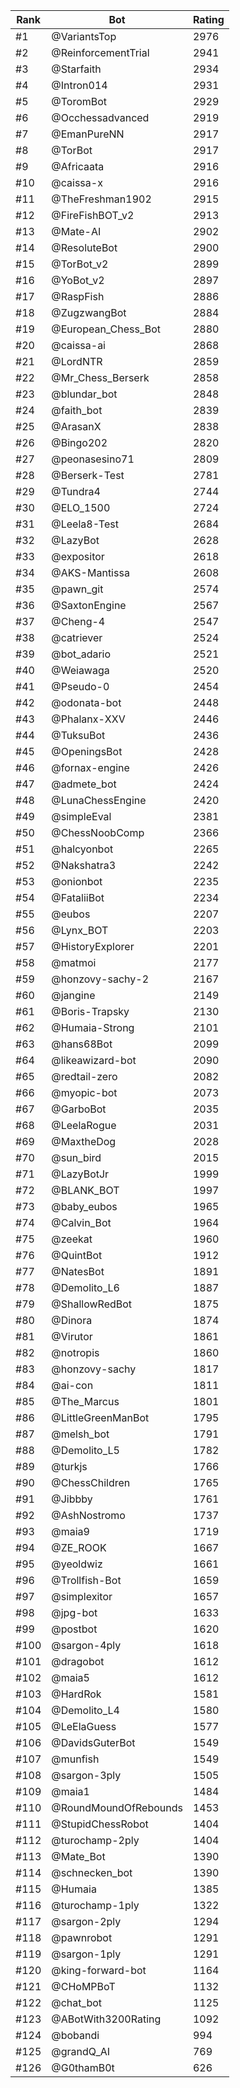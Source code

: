 Rank|Bot|Rating
---|---|---
#1|@VariantsTop|2976
#2|@ReinforcementTrial|2941
#3|@Starfaith|2934
#4|@Intron014|2931
#5|@ToromBot|2929
#6|@Occhessadvanced|2919
#7|@EmanPureNN|2917
#8|@TorBot|2917
#9|@Africaata|2916
#10|@caissa-x|2916
#11|@TheFreshman1902|2915
#12|@FireFishBOT_v2|2913
#13|@Mate-AI|2902
#14|@ResoluteBot|2900
#15|@TorBot_v2|2899
#16|@YoBot_v2|2897
#17|@RaspFish|2886
#18|@ZugzwangBot|2884
#19|@European_Chess_Bot|2880
#20|@caissa-ai|2868
#21|@LordNTR|2859
#22|@Mr_Chess_Berserk|2858
#23|@blundar_bot|2848
#24|@faith_bot|2839
#25|@ArasanX|2838
#26|@Bingo202|2820
#27|@peonasesino71|2809
#28|@Berserk-Test|2781
#29|@Tundra4|2744
#30|@ELO_1500|2724
#31|@Leela8-Test|2684
#32|@LazyBot|2628
#33|@expositor|2618
#34|@AKS-Mantissa|2608
#35|@pawn_git|2574
#36|@SaxtonEngine|2567
#37|@Cheng-4|2547
#38|@catriever|2524
#39|@bot_adario|2521
#40|@Weiawaga|2520
#41|@Pseudo-0|2454
#42|@odonata-bot|2448
#43|@Phalanx-XXV|2446
#44|@TuksuBot|2436
#45|@OpeningsBot|2428
#46|@fornax-engine|2426
#47|@admete_bot|2424
#48|@LunaChessEngine|2420
#49|@simpleEval|2381
#50|@ChessNoobComp|2366
#51|@halcyonbot|2265
#52|@Nakshatra3|2242
#53|@onionbot|2235
#54|@FataliiBot|2234
#55|@eubos|2207
#56|@Lynx_BOT|2203
#57|@HistoryExplorer|2201
#58|@matmoi|2177
#59|@honzovy-sachy-2|2167
#60|@jangine|2149
#61|@Boris-Trapsky|2130
#62|@Humaia-Strong|2101
#63|@hans68Bot|2099
#64|@likeawizard-bot|2090
#65|@redtail-zero|2082
#66|@myopic-bot|2073
#67|@GarboBot|2035
#68|@LeelaRogue|2031
#69|@MaxtheDog|2028
#70|@sun_bird|2015
#71|@LazyBotJr|1999
#72|@BLANK_BOT|1997
#73|@baby_eubos|1965
#74|@Calvin_Bot|1964
#75|@zeekat|1960
#76|@QuintBot|1912
#77|@NatesBot|1891
#78|@Demolito_L6|1887
#79|@ShallowRedBot|1875
#80|@Dinora|1874
#81|@Virutor|1861
#82|@notropis|1860
#83|@honzovy-sachy|1817
#84|@ai-con|1811
#85|@The_Marcus|1801
#86|@LittleGreenManBot|1795
#87|@melsh_bot|1791
#88|@Demolito_L5|1782
#89|@turkjs|1766
#90|@ChessChildren|1765
#91|@Jibbby|1761
#92|@AshNostromo|1737
#93|@maia9|1719
#94|@ZE_ROOK|1667
#95|@yeoldwiz|1661
#96|@Trollfish-Bot|1659
#97|@simplexitor|1657
#98|@jpg-bot|1633
#99|@postbot|1620
#100|@sargon-4ply|1618
#101|@dragobot|1612
#102|@maia5|1612
#103|@HardRok|1581
#104|@Demolito_L4|1580
#105|@LeElaGuess|1577
#106|@DavidsGuterBot|1549
#107|@munfish|1549
#108|@sargon-3ply|1505
#109|@maia1|1484
#110|@RoundMoundOfRebounds|1453
#111|@StupidChessRobot|1404
#112|@turochamp-2ply|1404
#113|@Mate_Bot|1390
#114|@schnecken_bot|1390
#115|@Humaia|1385
#116|@turochamp-1ply|1322
#117|@sargon-2ply|1294
#118|@pawnrobot|1291
#119|@sargon-1ply|1291
#120|@king-forward-bot|1164
#121|@CHoMPBoT|1132
#122|@chat_bot|1125
#123|@ABotWith3200Rating|1092
#124|@bobandi|994
#125|@grandQ_AI|769
#126|@G0thamB0t|626

